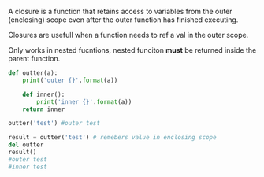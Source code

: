 A closure is a function that retains access to variables from the outer (enclosing) scope even after the outer function has finished executing.

Closures are usefull when a function needs to ref a val in the outer scope.

Only works in nested fucntions, nested funciton __must__ be returned inside the parent function.
```python
def outter(a):
    print('outer {}'.format(a))

    def inner():
        print('inner {}'.format(a))
    return inner

outter('test') #outer test

result = outter('test') # remebers value in enclosing scope 
del outter
result()
#outer test
#inner test
```
